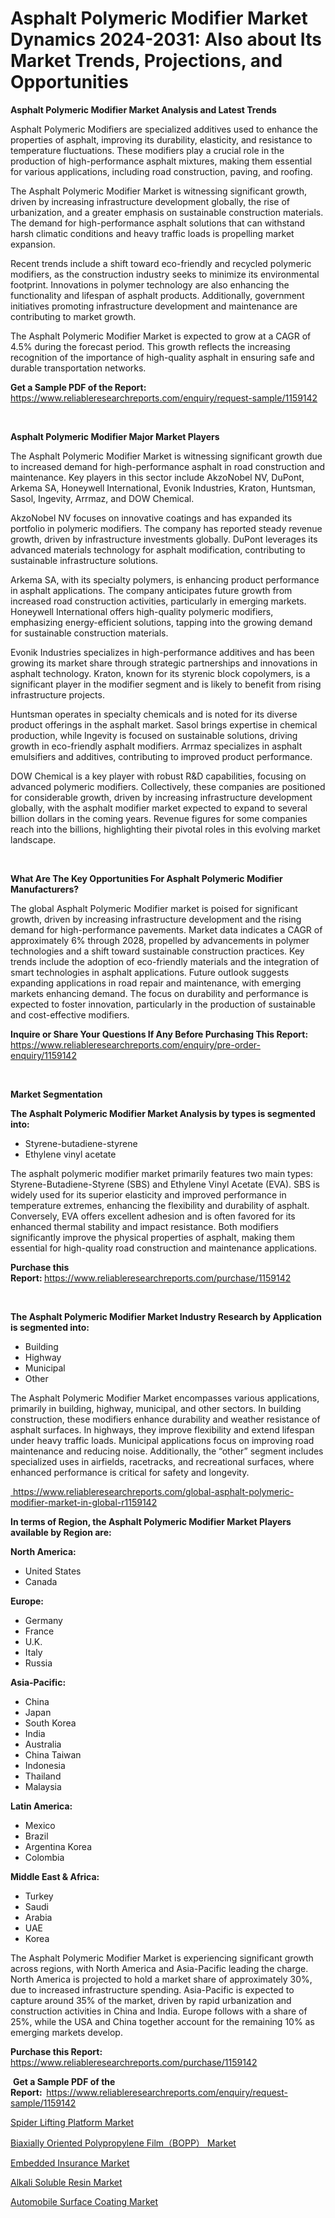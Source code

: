 <p><h1>Asphalt Polymeric Modifier Market Dynamics 2024-2031: Also about Its Market Trends, Projections, and Opportunities</h1></p><p><strong>Asphalt Polymeric Modifier Market Analysis and Latest Trends</strong></p>
<p><p>Asphalt Polymeric Modifiers are specialized additives used to enhance the properties of asphalt, improving its durability, elasticity, and resistance to temperature fluctuations. These modifiers play a crucial role in the production of high-performance asphalt mixtures, making them essential for various applications, including road construction, paving, and roofing.</p><p>The Asphalt Polymeric Modifier Market is witnessing significant growth, driven by increasing infrastructure development globally, the rise of urbanization, and a greater emphasis on sustainable construction materials. The demand for high-performance asphalt solutions that can withstand harsh climatic conditions and heavy traffic loads is propelling market expansion. </p><p>Recent trends include a shift toward eco-friendly and recycled polymeric modifiers, as the construction industry seeks to minimize its environmental footprint. Innovations in polymer technology are also enhancing the functionality and lifespan of asphalt products. Additionally, government initiatives promoting infrastructure development and maintenance are contributing to market growth. </p><p>The Asphalt Polymeric Modifier Market is expected to grow at a CAGR of 4.5% during the forecast period. This growth reflects the increasing recognition of the importance of high-quality asphalt in ensuring safe and durable transportation networks.</p></p>
<p><strong>Get a Sample PDF of the Report:&nbsp;</strong> <a href="https://www.reliableresearchreports.com/enquiry/request-sample/1159142?utm_campaign=5&utm_medium=2&utm_source=Github&utm_content=ia&utm_term=05122024&utm_id=asphalt-polymeric-modifier">https://www.reliableresearchreports.com/enquiry/request-sample/1159142</a></p>
<p>&nbsp;</p>
<p><strong>Asphalt Polymeric Modifier Major Market Players</strong></p>
<p><p>The Asphalt Polymeric Modifier Market is witnessing significant growth due to increased demand for high-performance asphalt in road construction and maintenance. Key players in this sector include AkzoNobel NV, DuPont, Arkema SA, Honeywell International, Evonik Industries, Kraton, Huntsman, Sasol, Ingevity, Arrmaz, and DOW Chemical.</p><p>AkzoNobel NV focuses on innovative coatings and has expanded its portfolio in polymeric modifiers. The company has reported steady revenue growth, driven by infrastructure investments globally. DuPont leverages its advanced materials technology for asphalt modification, contributing to sustainable infrastructure solutions. </p><p>Arkema SA, with its specialty polymers, is enhancing product performance in asphalt applications. The company anticipates future growth from increased road construction activities, particularly in emerging markets. Honeywell International offers high-quality polymeric modifiers, emphasizing energy-efficient solutions, tapping into the growing demand for sustainable construction materials.</p><p>Evonik Industries specializes in high-performance additives and has been growing its market share through strategic partnerships and innovations in asphalt technology. Kraton, known for its styrenic block copolymers, is a significant player in the modifier segment and is likely to benefit from rising infrastructure projects.</p><p>Huntsman operates in specialty chemicals and is noted for its diverse product offerings in the asphalt market. Sasol brings expertise in chemical production, while Ingevity is focused on sustainable solutions, driving growth in eco-friendly asphalt modifiers. Arrmaz specializes in asphalt emulsifiers and additives, contributing to improved product performance.</p><p>DOW Chemical is a key player with robust R&D capabilities, focusing on advanced polymeric modifiers. Collectively, these companies are positioned for considerable growth, driven by increasing infrastructure development globally, with the asphalt modifier market expected to expand to several billion dollars in the coming years. Revenue figures for some companies reach into the billions, highlighting their pivotal roles in this evolving market landscape.</p></p>
<p>&nbsp;</p>
<p><strong>What Are The Key Opportunities For Asphalt Polymeric Modifier Manufacturers?</strong></p>
<p><p>The global Asphalt Polymeric Modifier market is poised for significant growth, driven by increasing infrastructure development and the rising demand for high-performance pavements. Market data indicates a CAGR of approximately 6% through 2028, propelled by advancements in polymer technologies and a shift toward sustainable construction practices. Key trends include the adoption of eco-friendly materials and the integration of smart technologies in asphalt applications. Future outlook suggests expanding applications in road repair and maintenance, with emerging markets enhancing demand. The focus on durability and performance is expected to foster innovation, particularly in the production of sustainable and cost-effective modifiers.</p></p>
<p><strong>Inquire or Share Your Questions If Any Before Purchasing This Report:</strong> <a href="https://www.reliableresearchreports.com/enquiry/pre-order-enquiry/1159142?utm_campaign=5&utm_medium=2&utm_source=Github&utm_content=ia&utm_term=05122024&utm_id=asphalt-polymeric-modifier">https://www.reliableresearchreports.com/enquiry/pre-order-enquiry/1159142</a></p>
<p>&nbsp;</p>
<p><strong>Market Segmentation</strong></p>
<p><strong>The Asphalt Polymeric Modifier Market Analysis by types is segmented into:</strong></p>
<p><ul><li>Styrene-butadiene-styrene</li><li>Ethylene vinyl acetate</li></ul></p>
<p><p>The asphalt polymeric modifier market primarily features two main types: Styrene-Butadiene-Styrene (SBS) and Ethylene Vinyl Acetate (EVA). SBS is widely used for its superior elasticity and improved performance in temperature extremes, enhancing the flexibility and durability of asphalt. Conversely, EVA offers excellent adhesion and is often favored for its enhanced thermal stability and impact resistance. Both modifiers significantly improve the physical properties of asphalt, making them essential for high-quality road construction and maintenance applications.</p></p>
<p><strong>Purchase this Report:&nbsp;</strong><a href="https://www.reliableresearchreports.com/purchase/1159142?utm_campaign=5&utm_medium=2&utm_source=Github&utm_content=ia&utm_term=05122024&utm_id=asphalt-polymeric-modifier">https://www.reliableresearchreports.com/purchase/1159142</a></p>
<p>&nbsp;</p>
<p><strong>The Asphalt Polymeric Modifier Market Industry Research by Application is segmented into:</strong></p>
<p><ul><li>Building</li><li>Highway</li><li>Municipal</li><li>Other</li></ul></p>
<p><p>The Asphalt Polymeric Modifier Market encompasses various applications, primarily in building, highway, municipal, and other sectors. In building construction, these modifiers enhance durability and weather resistance of asphalt surfaces. In highways, they improve flexibility and extend lifespan under heavy traffic loads. Municipal applications focus on improving road maintenance and reducing noise. Additionally, the “other” segment includes specialized uses in airfields, racetracks, and recreational surfaces, where enhanced performance is critical for safety and longevity.</p></p>
<p><a href="https://www.reliableresearchreports.com/global-asphalt-polymeric-modifier-market-in-global-r1159142?utm_campaign=5&utm_medium=2&utm_source=Github&utm_content=ia&utm_term=05122024&utm_id=asphalt-polymeric-modifier">&nbsp;https://www.reliableresearchreports.com/global-asphalt-polymeric-modifier-market-in-global-r1159142</a></p>
<p><strong>In terms of Region, the Asphalt Polymeric Modifier Market Players available by Region are:</strong></p>
<p>
    <p> <strong> North America: </strong>
        <ul>
            <li>United States</li>
            <li>Canada</li>
        </ul>
        </p> 
    <p> <strong> Europe: </strong>
        <ul>
            <li>Germany</li>
            <li>France</li>
            <li>U.K.</li>
            <li>Italy</li>
            <li>Russia</li>
        </ul>
        </p> 
    <p> <strong> Asia-Pacific: </strong>
        <ul>
            <li>China</li>
            <li>Japan</li>
            <li>South Korea</li>
            <li>India</li>
            <li>Australia</li>
            <li>China Taiwan</li>
            <li>Indonesia</li>
            <li>Thailand</li>
            <li>Malaysia</li>
        </ul>
        </p> 
    <p> <strong> Latin America: </strong>
        <ul>
            <li>Mexico</li>
            <li>Brazil</li>
            <li>Argentina Korea</li>
            <li>Colombia</li>
        </ul>
        </p> 
    <p> <strong> Middle East & Africa: </strong>
        <ul>
            <li>Turkey</li>
            <li>Saudi</li>
            <li>Arabia</li>
            <li>UAE</li>
            <li>Korea</li>
        </ul>
    </p>
    </p>
<p><p>The Asphalt Polymeric Modifier Market is experiencing significant growth across regions, with North America and Asia-Pacific leading the charge. North America is projected to hold a market share of approximately 30%, due to increased infrastructure spending. Asia-Pacific is expected to capture around 35% of the market, driven by rapid urbanization and construction activities in China and India. Europe follows with a share of 25%, while the USA and China together account for the remaining 10% as emerging markets develop.</p></p>
<p><strong>Purchase this Report: </strong><a href="https://www.reliableresearchreports.com/purchase/1159142?utm_campaign=5&utm_medium=2&utm_source=Github&utm_content=ia&utm_term=05122024&utm_id=asphalt-polymeric-modifier">https://www.reliableresearchreports.com/purchase/1159142</a></p>
<p>&nbsp;<strong>Get a Sample PDF of the Report:&nbsp;&nbsp;</strong><a href="https://www.reliableresearchreports.com/enquiry/request-sample/1159142?utm_campaign=5&utm_medium=2&utm_source=Github&utm_content=ia&utm_term=05122024&utm_id=asphalt-polymeric-modifier">https://www.reliableresearchreports.com/enquiry/request-sample/1159142</a></p>
<p><strong></strong></p>
<p><p><a href="https://issuu.com/reportprime-2/docs/spider-lifting-platform-market-size-2030.pptx?utm_campaign=5&utm_medium=2&utm_source=Github&utm_content=ia&utm_term=05122024&utm_id=asphalt-polymeric-modifier">Spider Lifting Platform Market</a></p><p><a href="https://github.com/lylyparadise/Market-Research-Report-List-5/blob/main/biaxially-oriented-polypropylene-filmbopp-market.md?utm_campaign=5&utm_medium=2&utm_source=Github&utm_content=ia&utm_term=05122024&utm_id=asphalt-polymeric-modifier">Biaxially Oriented Polypropylene Film（BOPP） Market</a></p><p><a href="https://www.linkedin.com/pulse/evaluating-embedded-insurance-market-size-growth-potential-g4wef?utm_campaign=5&utm_medium=2&utm_source=Github&utm_content=ia&utm_term=05122024&utm_id=asphalt-polymeric-modifier">Embedded Insurance Market</a></p><p><a href="https://issuu.com/reportprime-2/docs/alkali-soluble-resin-market-size-2030.pptx?utm_campaign=5&utm_medium=2&utm_source=Github&utm_content=ia&utm_term=05122024&utm_id=asphalt-polymeric-modifier">Alkali Soluble Resin Market</a></p><p><a href="https://github.com/GroverBarry/Market-Research-Report-List-7/blob/main/automobile-surface-coating-market.md?utm_campaign=5&utm_medium=2&utm_source=Github&utm_content=ia&utm_term=05122024&utm_id=asphalt-polymeric-modifier">Automobile Surface Coating Market</a></p></p>